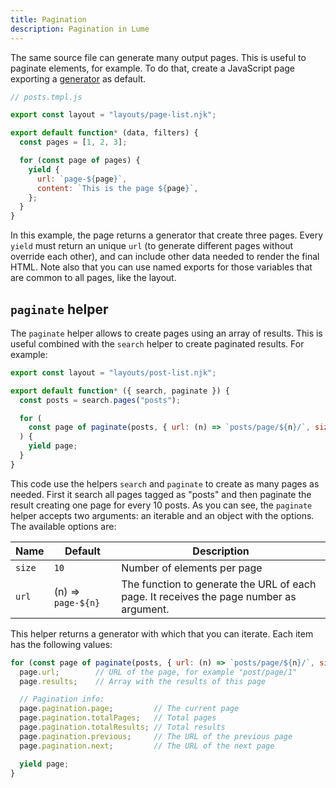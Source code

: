 ```yaml
---
title: Pagination
description: Pagination in Lume
---
```


The same source file can generate many output pages. This is useful to paginate
elements, for example. To do that, create a JavaScript page exporting a
[generator](https://developer.mozilla.org/en-US/docs/Web/JavaScript/Guide/Iterators_and_Generators)
as default.

```js
// posts.tmpl.js

export const layout = "layouts/page-list.njk";

export default function* (data, filters) {
  const pages = [1, 2, 3];

  for (const page of pages) {
    yield {
      url: `page-${page}`,
      content: `This is the page ${page}`,
    };
  }
}
```

In this example, the page returns a generator that create three pages. Every
`yield` must return an unique `url` (to generate different pages without
override each other), and can include other data needed to render the final
HTML. Note also that you can use named exports for those variables that are
common to all pages, like the layout.

## `paginate` helper

The `paginate` helper allows to create pages using an array of results. This is
useful combined with the `search` helper to create paginated results. For
example:

```js
export const layout = "layouts/post-list.njk";

export default function* ({ search, paginate }) {
  const posts = search.pages("posts");

  for (
    const page of paginate(posts, { url: (n) => `posts/page/${n}/`, size: 10 })
  ) {
    yield page;
  }
}
```

This code use the helpers `search` and `paginate` to create as many pages as
needed. First it search all pages tagged as "posts" and then paginate the result
creating one page for every 10 posts. As you can see, the `paginate` helper
accepts two arguments: an iterable and an object with the options. The available
options are:

| Name   | Default            | Description                                                                             |
| ------ | ------------------ | --------------------------------------------------------------------------------------- |
| `size` | `10`               | Number of elements per page                                                             |
| `url`  | (n) => `page-${n}` | The function to generate the URL of each page. It receives the page number as argument. |

This helper returns a generator with which that you can iterate. Each item has
the following values:

```js
for (const page of paginate(posts, { url: (n) => `posts/page/${n}/`, size: 10 })) {
  page.url;        // URL of the page, for example "post/page/1"
  page.results;    // Array with the results of this page

  // Pagination info:
  page.pagination.page;         // The current page
  page.pagination.totalPages;   // Total pages
  page.pagination.totalResults; // Total results
  page.pagination.previous;     // The URL of the previous page
  page.pagination.next;         // The URL of the next page

  yield page;
}
```
